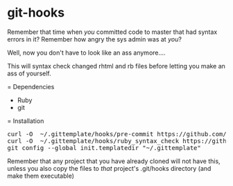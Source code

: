git-hooks
=========

Remember that time when *you* committed code to master that had syntax errors in it?
Remember how angry the sys admin was at *you*?

Well, now you don't have to look like an ass anymore....

This will syntax check changed rhtml and rb files before letting you make an ass of yourself.

= Dependencies

* Ruby
* git

= Installation

<pre>
curl -O  ~/.gittemplate/hooks/pre-commit https://github.com/redbet/git-hooks/blob/master/pre-commit
curl -O  ~/.gittemplate/hooks/ruby_syntax_check https://github.com/redbet/git-hooks/blob/master/ruby_syntax_check
git config --global init.templatedir "~/.gittemplate"
</pre>

Remember that any project that you have already cloned will not have this,
unless you also copy the files to *that* project's .git/hooks directory (and make them executable)
